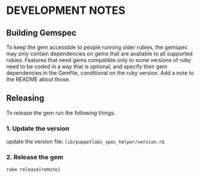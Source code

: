 # DEVELOPMENT NOTES

## Building Gemspec

To keep the gem accessible to people running older rubies, the gemspec may only contain dependencies on gems that are available to all supported rubies. Features that need gems compatible only to some versions of ruby need to be coded in a way that is optional, and specify their gem dependencies in the Gemfile, conditional on the ruby version. Add a note to the README about those.

## Releasing
To release the gem run the following things.

### 1. Update the version
update the version file: `lib/puppetlabs_spec_helper/version.rb`

### 2. Release the gem
    rake release[remote]
